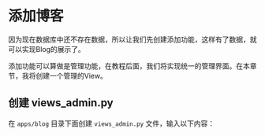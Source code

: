 # 添加博客

因为现在数据库中还不存在数据，所以让我们先创建添加功能，这样有了数据，就可以实现Blog的展示了。

添加功能可以算做是管理功能，在教程后面，我们将实现统一的管理界面。在本章节，我将创建一个管理的View。

## 创建 views_admin.py

在 `apps/blog` 目录下面创建 `views_admin.py` 文件，输入以下内容：


